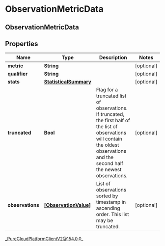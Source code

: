 # ObservationMetricData

## ObservationMetricData

## Properties

|Name | Type | Description | Notes|
|------------ | ------------- | ------------- | -------------|
| **metric** | **String** |  | [optional] |
| **qualifier** | **String** |  | [optional] |
| **stats** | [**StatisticalSummary**](StatisticalSummary) |  | [optional] |
| **truncated** | **Bool** | Flag for a truncated list of observations. If truncated, the first half of the list of observations will contain the oldest observations and the second half the newest observations. | [optional] |
| **observations** | [**[ObservationValue]**](ObservationValue) | List of observations sorted by timestamp in ascending order. This list may be truncated. | [optional] |



_PureCloudPlatformClientV2@154.0.0_
